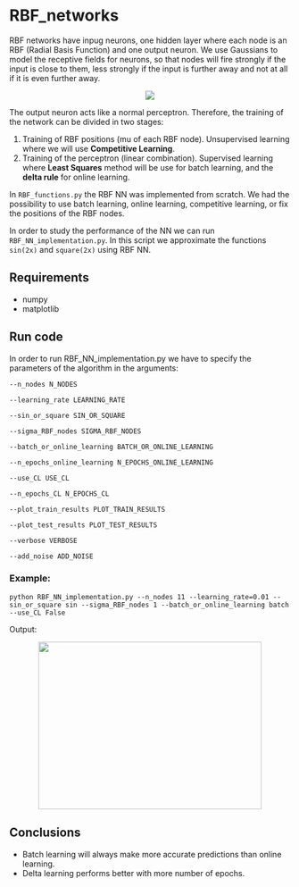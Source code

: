 # RBF_networks

RBF networks have inpug neurons, one hidden layer where each node is an RBF (Radial Basis Function) and one output neuron. We use Gaussians to model the receptive fields for neurons, so that nodes will fire strongly if the input is close to them, less strongly if the input is further away and not at all if it is even further away.  
<p align="center">
<img src="https://www.dtreg.com/uploaded/pageimg/RBFarchitecture.gif"/>
</p>

The output neuron acts like a normal perceptron. Therefore, the training of the network can be divided in two stages: 
1. Training of RBF positions (mu of each RBF node). Unsupervised learning where we will use <b>Competitive Learning</b>. 
2. Training of the perceptron (linear combination). Supervised learning where <b>Least Squares</b> method will be use for batch learning, and the <b>delta rule</b> for online learning. 

In `RBF_functions.py` the RBF NN was implemented from scratch. We had the possibility to use batch learning, online learning, competitive learning, or fix the positions of the RBF nodes. 

In order to study the performance of the NN we can run `RBF_NN_implementation.py`. In this script we approximate the functions `sin(2x)` and `square(2x)` using RBF NN. 

## Requirements
- numpy
- matplotlib 

## Run code 
In order to run RBF_NN_implementation.py we have to specify the parameters of the algorithm in the arguments:

  `--n_nodes N_NODES`
  
  `--learning_rate LEARNING_RATE`
  
  `--sin_or_square SIN_OR_SQUARE`
  
  `--sigma_RBF_nodes SIGMA_RBF_NODES`
  
  `--batch_or_online_learning BATCH_OR_ONLINE_LEARNING`
  
  `--n_epochs_online_learning N_EPOCHS_ONLINE_LEARNING`
  
  `--use_CL USE_CL`
  
  `--n_epochs_CL N_EPOCHS_CL`
  
  `--plot_train_results PLOT_TRAIN_RESULTS`
  
  `--plot_test_results PLOT_TEST_RESULTS`
  
  `--verbose VERBOSE`
  
  `--add_noise ADD_NOISE`

### Example: 
`python RBF_NN_implementation.py --n_nodes 11 --learning_rate=0.01 --sin_or_square sin --sigma_RBF_nodes 1 --batch_or_online_learning batch --use_CL False`

Output:
<p align="center">
<img src="https://github.com/FlaviaGarcia/RBF_networks/blob/master/output_example/output.png" width="400" height="300" align="center" />
</p>

## Conclusions
- Batch learning will always make more accurate predictions than online learning.
- Delta learning performs better with more number of epochs.


